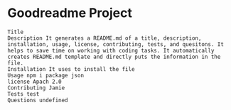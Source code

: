 # Goodreadme Project

    Title 
    Description It generates a README.md of a title, description, installation, usage, license, contributing, tests, and quesitons. It helps to save time on working with coding tasks. It automatically creates README.md template and directly puts the information in the file. 
    Installation It uses to install the file 
    Usage npm i package json 
    license Apach 2.0 
    Contributing Jamie 
    Tests test
    Questions undefined

  
  
